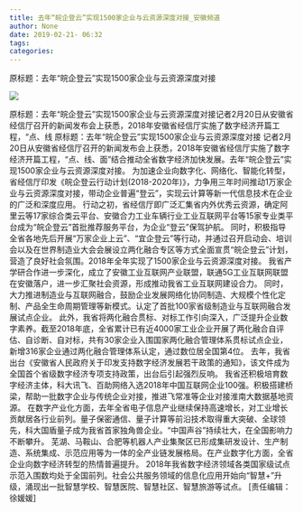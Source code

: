 ```yaml
---
title: 去年“皖企登云”实现1500家企业与云资源深度对接_安徽频道
author: None
date: 2019-02-21- 06:32
tags: 
categories: 
---
```

原标题：去年“皖企登云”实现1500家企业与云资源深度对接
<!-- more -->
                
<img align="center" border="0" src="http://p2.ifengimg.com/a/2016/0810/204c433878d5cf9size1_w16_h16.png" />
                
            
原标题：去年“皖企登云”实现1500家企业与云资源深度对接记者2月20日从安徽省经信厅召开的新闻发布会上获悉，2018年安徽省经信厅实施了数字经济开篇工程，“点、线
原标题：去年“皖企登云”实现1500家企业与云资源深度对接
记者2月20日从安徽省经信厅召开的新闻发布会上获悉，2018年安徽省经信厅实施了数字经济开篇工程，“点、线、面”结合推动全省数字经济加快发展。去年“皖企登云”实现1500家企业与云资源深度对接。
为加速企业向数字化、网络化、智能化转型，省经信厅印发《皖企登云行动计划(2018-2020年)》，力争用三年时间推动1万家企业与云资源深度对接，带动企业普遍“登云”，实现云计算等新一代信息技术在企业的广泛和深度应用。
行动之初，省经信厅即广泛汇集省内外优秀云资源，确定阿里云等17家综合类云平台、安徽合力工业车辆行业工业互联网平台等15家专业类平台成为“皖企登云”首批推荐服务平台，为企业“登云”保驾护航。
同时，积极指导全省各地先后开展“万家企业上云”、“宜企登云”等行动，并通过召开启动会、培训会以及在世界制造业大会会展设立两化融合专区等方式全面宣贯“皖企登云”计划，营造了良好社会氛围。2018年全年实现了1500家企业与云资源深度对接。
我省产学研合作进一步深化，成立了安徽工业互联网产业联盟，联通5G工业互联网联盟在安徽落户，进一步汇聚社会资源，形成推动我省工业互联网建设合力。
同时，大力推进制造业与互联网融合，鼓励企业发展网络化协同制造、大规模个性化定制、产品全生命周期管理等新模式。认定了首批100家省级制造业与互联网融合发展试点企业。
此外，我省将两化融合贯标、对标工作引向深入，广泛提升企业数字素养。截至2018年底，全省累计已有近4000家工业企业开展了两化融合自评估、自诊断、自对标，共有30家企业入围国家两化融合管理体系贯标试点企业，新增316家企业通过两化融合管理体系认定，通过数位居全国第4位。
去年，我省出台《安徽省人民政府关于印发支持数字经济发展若干政策的通知》，该文件成为全国首个省级数字经济专项支持政策，出台后引起强烈反响。
我省还积极培育数字经济主体，科大讯飞、百助网络入选2018年中国互联网企业100强。积极搭建桥梁，帮助一批数字企业与传统企业对接，推进飞常准等企业对接淮南大数据基地资源。
在数字产业化方面，去年全省电子信息产业继续保持高速增长，对工业增长贡献居各行业前列。量子保密通信、量子计算等前沿技术取得重大突破、全球领先，科大国盾量子成为我省首家独角兽企业。“中国声谷”持续壮大，在全国影响力不断攀升。
芜湖、马鞍山、合肥等机器人产业集聚区已形成集研发设计、生产制造、系统集成、示范应用等为一体的全产业链发展格局。在产业数字化方面，全省企业向数字经济转型的热情普遍提升。
2018年我省数字经济领域各类国家级试点示范入围数均处于全国前列。社会公共服务领域的信息化应用开始向“智慧+”升级，涌现出一批智慧学校、智慧医院、智慧社区、智慧旅游等试点。
[责任编辑：徐媛媛]
            
